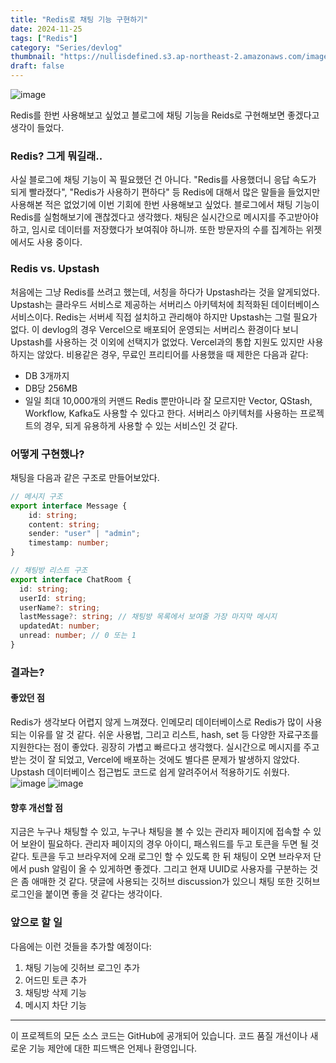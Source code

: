 ```yaml
---
title: "Redis로 채팅 기능 구현하기"
date: 2024-11-25
tags: ["Redis"]
category: "Series/devlog"
thumbnail: "https://nullisdefined.s3.ap-northeast-2.amazonaws.com/images/7efaf37c1579f7b3aadfe7a7e6265c8d.png"
draft: false
---
```


![image](https://nullisdefined.s3.ap-northeast-2.amazonaws.com/images/7efaf37c1579f7b3aadfe7a7e6265c8d.png)

Redis를 한번 사용해보고 싶었고 블로그에 채팅 기능을 Reids로 구현해보면 좋겠다고 생각이 들었다.

### Redis? 그게 뭐길래..
사실 블로그에 채팅 기능이 꼭 필요했던 건 아니다. "Redis를 사용했더니 응답 속도가 되게 빨라졌다", "Redis가 사용하기 편하다" 등 Redis에 대해서 많은 말들을 들었지만 사용해본 적은 없었기에 이번 기회에 한번 사용해보고 싶었다. 블로그에서 채팅 기능이 Redis를 실험해보기에 괜찮겠다고 생각했다. 채팅은 실시간으로 메시지를 주고받아야 하고, 임시로 데이터를 저장했다가 보여줘야 하니까. 또한 방문자의 수를 집계하는 위젯에서도 사용 중이다.

### Redis vs. Upstash
처음에는 그냥 Redis를 쓰려고 했는데, 서칭을 하다가 Upstash라는 것을 알게되었다. Upstash는 클라우드 서비스로 제공하는 서버리스 아키텍처에 최적화된 데이터베이스 서비스이다. Redis는 서버세 직접 설치하고 관리해야 하지만 Upstash는 그럴 필요가 없다. 이 devlog의 경우 Vercel으로 배포되어 운영되는 서버리스 환경이다 보니 Upstash를 사용하는 것 이외에 선택지가 없었다. Vercel과의 통합 지원도 있지만 사용하지는 않았다. 비용같은 경우, 무료인 프리티어를 사용했을 때 제한은 다음과 같다:
- DB 3개까지
- DB당 256MB
- 일일 최대 10,000개의 커맨드
Redis 뿐만아니라 잘 모르지만 Vector, QStash, Workflow, Kafka도 사용할 수 있다고 한다. 서버리스 아키텍처를 사용하는 프로젝트의 경우, 되게 유용하게 사용할 수 있는 서비스인 것 같다.

### 어떻게 구현했나?
채팅을 다음과 같은 구조로 만들어보았다.
```typescript
// 메시지 구조
export interface Message {
	id: string;
	content: string;
	sender: "user" | "admin";
	timestamp: number;
}

// 채팅방 리스트 구조
export interface ChatRoom {
  id: string;
  userId: string;
  userName?: string;
  lastMessage?: string; // 채팅방 목록에서 보여줄 가장 마지막 메시지
  updatedAt: number;
  unread: number; // 0 또는 1
}
```

### 결과는?
#### 좋았던 점
Redis가 생각보다 어렵지 않게 느껴졌다. 인메모리 데이터베이스로 Redis가 많이 사용되는 이유를 알 것 같다. 쉬운 사용법, 그리고 리스트, hash, set 등 다양한 자료구조를 지원한다는 점이 좋았다. 굉장히 가볍고 빠르다고 생각했다. 실시간으로 메시지를 주고받는 것이 잘 되었고, Vercel에 배포하는 것에도 별다른 문제가 발생하지 않았다. Upstash 데이터베이스 접근법도 코드로 쉽게 알려주어서 적용하기도 쉬웠다.
![image](https://nullisdefined.s3.ap-northeast-2.amazonaws.com/images/fd9d632d43c6552a6e7648f019c23d99.png)
![image](https://nullisdefined.s3.ap-northeast-2.amazonaws.com/images/833f02d8c2bb631bb74e5c71cd617c0e.png)

#### 향후 개선할 점
지금은 누구나 채팅할 수 있고, 누구나 채팅을 볼 수 있는 관리자 페이지에 접속할 수 있어 보완이 필요하다. 관리자 페이지의 경우 아이디, 패스워드를 두고 토큰을 두면 될 것 같다. 토큰을 두고 브라우저에 오래 로그인 할 수 있도록 한 뒤 채팅이 오면 브라우저 단에서 push 알림이 올 수 있게하면 좋겠다. 그리고 현재 UUID로 사용자를 구분하는 것은 좀 애매한 것 같다. 댓글에 사용되는 깃허브 discussion가 있으니 채팅 또한 깃허브 로그인을 붙이면 좋을 것 같다는 생각이다.

### 앞으로 할 일
다음에는 이런 것들을 추가할 예정이다:
1. 채팅 기능에 깃허브 로그인 추가
2. 어드민 토큰 추가
3. 채팅방 삭제 기능
4. 메시지 차단 기능

---
이 프로젝트의 모든 소스 코드는 GitHub에 공개되어 있습니다. 코드 품질 개선이나 새로운 기능 제안에 대한 피드백은 언제나 환영입니다.